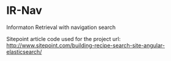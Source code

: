 # IR-Nav
Informaton Retrieval with navigation search 

Sitepoint article code used for the project
url: http://www.sitepoint.com/building-recipe-search-site-angular-elasticsearch/
